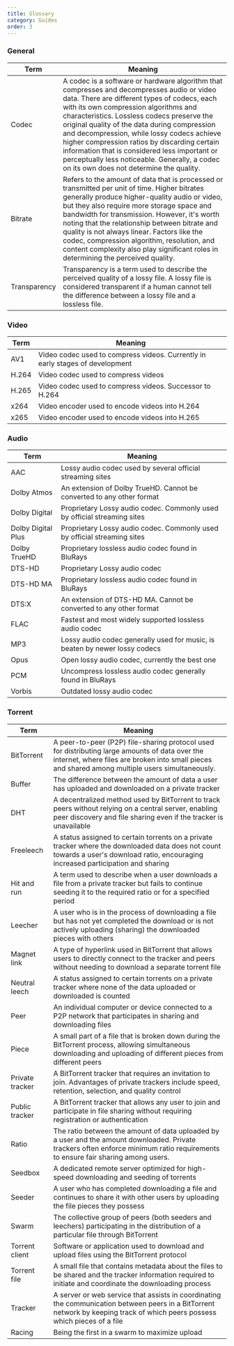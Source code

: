 ```yaml
---
title: Glossary
category: Guides
order: 3
---
```





### General

| Term         | Meaning                                                                                                                                                                                                                                                                                                                                                                                                                                                                                                                      |
| ------------ | ---------------------------------------------------------------------------------------------------------------------------------------------------------------------------------------------------------------------------------------------------------------------------------------------------------------------------------------------------------------------------------------------------------------------------------------------------------------------------------------------------------------------------- |
| Codec        | A codec is a software or hardware algorithm that compresses and decompresses audio or video data. There are different types of codecs, each with its own compression algorithms and characteristics. Lossless codecs preserve the original quality of the data during compression and decompression, while lossy codecs achieve higher compression ratios by discarding certain information that is considered less important or perceptually less noticeable. Generally, a codec on its own does not determine the quality. |
| Bitrate      | Refers to the amount of data that is processed or transmitted per unit of time. Higher bitrates generally produce higher-quality audio or video, but they also require more storage space and bandwidth for transmission. However, it's worth noting that the relationship between bitrate and quality is not always linear. Factors like the codec, compression algorithm, resolution, and content complexity also play significant roles in determining the perceived quality.                                             |
| Transparency | Transparency is a term used to describe the perceived quality of a lossy file. A lossy file is considered transparent if a human cannot tell the difference between a lossy file and a lossless file.                                                                                                                                                                                                                                                                                                                        |

### Video

| Term  | Meaning                                                                       |
| ----- | ----------------------------------------------------------------------------- |
| AV1   | Video codec used to compress videos. Currently in early stages of development |
| H.264 | Video codec used to compress videos                                           |
| H.265 | Video codec used to compress videos. Successor to H.264                       |
| x264  | Video encoder used to encode videos into H.264                                |
| x265  | Video encoder used to encode videos into H.265                                |

### Audio

| Term               | Meaning                                                                     |
| ------------------ | --------------------------------------------------------------------------- |
| AAC                | Lossy audio codec used by several official streaming sites                  |
| Dolby Atmos        | An extension of Dolby TrueHD. Cannot be converted to any other format       |
| Dolby Digital      | Proprietary Lossy audio codec. Commonly used by official streaming sites    |
| Dolby Digital Plus | Proprietary Lossy audio codec. Commonly used by official streaming sites    |
| Dolby TrueHD       | Proprietary lossless audio codec found in BluRays                           |
| DTS-HD             | Proprietary Lossy audio codec                                               |
| DTS-HD MA          | Proprietary lossless audio codec found in BluRays                           |
| DTS:X              | An extension of DTS-HD MA. Cannot be converted to any other format          |
| FLAC               | Fastest and most widely supported lossless audio codec                      |
| MP3                | Lossy audio codec generally used for music, is beaten by newer lossy codecs |
| Opus               | Open lossy audio codec, currently the best one                              |
| PCM                | Uncompress lossless audio codec generally found in BluRays                  |
| Vorbis             | Outdated lossy audio codec                                                  |

### Torrent

| Term            | Meaning                                                                                                                                                                                            |
| --------------- | -------------------------------------------------------------------------------------------------------------------------------------------------------------------------------------------------- |
| BitTorrent      | A peer-to-peer (P2P) file-sharing protocol used for distributing large amounts of data over the internet, where files are broken into small pieces and shared among multiple users simultaneously. |
| Buffer          | The difference between the amount of data a user has uploaded and downloaded on a private tracker                                                                                                  |
| DHT             | A decentralized method used by BitTorrent to track peers without relying on a central server, enabling peer discovery and file sharing even if the tracker is unavailable                          |
| Freeleech       | A status assigned to certain torrents on a private tracker where the downloaded data does not count towards a user's download ratio, encouraging increased participation and sharing               |
| Hit and run     | A term used to describe when a user downloads a file from a private tracker but fails to continue seeding it to the required ratio or for a specified period                                       |
| Leecher         | A user who is in the process of downloading a file but has not yet completed the download or is not actively uploading (sharing) the downloaded pieces with others                                 |
| Magnet link     | A type of hyperlink used in BitTorrent that allows users to directly connect to the tracker and peers without needing to download a separate torrent file                                          |
| Neutral leech   | A status assigned to certain torrents on a private tracker where none of the data uploaded or downloaded is counted                                                                                |     
| Peer            | An individual computer or device connected to a P2P network that participates in sharing and downloading files                                                                                     |
| Piece           | A small part of a file that is broken down during the BitTorrent process, allowing simultaneous downloading and uploading of different pieces from different peers                                 |
| Private tracker | A BitTorrent tracker that requires an invitation to join. Advantages of private trackers include speed, retention, selection, and quality control                                                  |
| Public tracker  | A BitTorrent tracker that allows any user to join and participate in file sharing without requiring registration or authentication                                                                 |
| Ratio           | The ratio between the amount of data uploaded by a user and the amount downloaded. Private trackers often enforce minimum ratio requirements to ensure fair sharing among users.                   |
| Seedbox         | A dedicated remote server optimized for high-speed downloading and seeding of torrents                                                                                                             |
| Seeder          | A user who has completed downloading a file and continues to share it with other users by uploading the file pieces they possess                                                                   |
| Swarm           | The collective group of peers (both seeders and leechers) participating in the distribution of a particular file through BitTorrent                                                                |
| Torrent client  | Software or application used to download and upload files using the BitTorrent protocol                                                                                                            |
| Torrent file    | A small file that contains metadata about the files to be shared and the tracker information required to initiate and coordinate the downloading process                                           |
| Tracker         | A server or web service that assists in coordinating the communication between peers in a BitTorrent network by keeping track of which peers possess which pieces of a file                        |
| Racing          | Being the first in a swarm to maximize upload                                                                                                                                                      |
